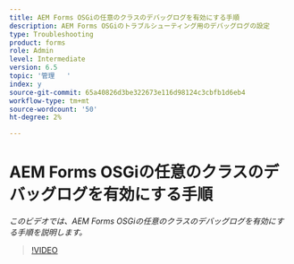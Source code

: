 ```yaml
---
title: AEM Forms OSGiの任意のクラスのデバッグログを有効にする手順
description: AEM Forms OSGiのトラブルシューティング用のデバッグログの設定
type: Troubleshooting
product: forms
role: Admin
level: Intermediate
version: 6.5
topic: '管理   '
index: y
source-git-commit: 65a40826d3be322673e116d98124c3cbfb1d6eb4
workflow-type: tm+mt
source-wordcount: '50'
ht-degree: 2%

---
```




# AEM Forms OSGiの任意のクラスのデバッグログを有効にする手順

*このビデオでは、AEM Forms OSGiの任意のクラスのデバッグログを有効にする手順を説明します。*

>[!VIDEO](https://video.tv.adobe.com/v/335521?quality=9&learn=on)